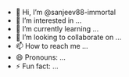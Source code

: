 - 👋 Hi, I’m @sanjeev88-immortal
- 👀 I’m interested in ...
- 🌱 I’m currently learning ...
- 💞️ I’m looking to collaborate on ...
- 📫 How to reach me ...
- 😄 Pronouns: ...
- ⚡ Fun fact: ...

<!---
sanjeev88-immortal/sanjeev88-immortal is a ✨ special ✨ repository because its `README.md` (this file) appears on your GitHub profile.
You can click the Preview link to take a look at your changes.
--->
